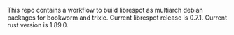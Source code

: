 This repo contains a workflow to build librespot as multiarch debian packages for bookworm and trixie.
Current librespot release is 0.7.1.
Current rust version is 1.89.0.
